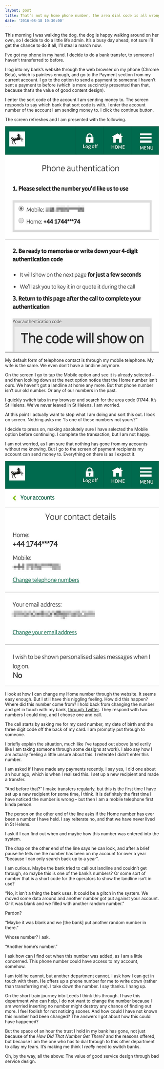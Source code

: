 ```yaml
---
layout: post
title: That’s not my home phone number, the area dial code is all wrong - Or, how I suddenly lost trust in my bank
date: '2016-08-18 10:30:00'
---
```


This morning I was walking the dog, the dog is happy walking around on her own, so I decide to do a little life admin. It’s a busy day ahead, not sure I’ll get the chance to do it all, I’ll steal a march now.

I’ve got my phone in my hand. I decide to do a bank transfer, to someone I haven’t transferred to before.

I log into my bank’s website through the web browser on my phone (Chrome Beta), which is painless enough, and go to the Payment section from my current account. I go to the option to send a payment to someone I haven’t sent a payment to before (which is more succinctly presented than that, because that’s the value of good content design).

I enter the sort code of the account I am sending money to. The screen responds to say which bank that sort code is with. I enter the account number of the account I am sending money to. I click the continue button.

The screen refreshes and I am presented with the following.

![Screen grab](/assets/bank_grab_1.jpg)

My default form of telephone contact is through my mobile telephone. My wife is the same. We even don’t have a landline anymore.

On the screen I go to tap the Mobile option and see it is already selected – and then looking down at the next option notice that the Home number isn’t ours. We haven’t got a landline at home any more. But that phone number isn’t our old number. Or any of our numbers in the past.

I quickly switch tabs in my browser and search for the area code 01744. It’s St Helens. We’ve never leaved in St Helens. I am worried.

At this point I actually want to stop what I am doing and sort this out. I look on screen. Nothing asks me “Is one of these numbers not yours?”

I decide to press on, making absolutely sure I have selected the Mobile option before continuing. I complete the transaction, but I am not happy.

I am not worried, as I am sure that nothing has gone from my accounts without me knowing. But I go to the screen of payment recipients my account can send money to. Everything on there is as I expect it.

![Screen grab](/assets/bank_grab_2.jpg)

I look at how I can change my Home number through the website. It seems easy enough. But I still have this niggling feeling. How did this happen? Where did this number come from? I hold back from changing the number and get in touch with my bank, [through Twitter](https://twitter.com/ermlikeyeah/status/766168045589004288). They respond with two numbers I could ring,  and I choose one and call.

The call starts by asking me for my card number, my date of birth and the three digit code off the back of my card. I am promptly put through to someone.

I briefly explain the situation, much like I’ve tapped out above (and eerily like I am taking someone through some designs at work). I also say how I am actually feeling a little unsure about this. I reiterate I didn’t enter this number.

I am asked if I have made any payments recently. I say yes, I did one about an hour ago, which is when I realised this. I set up a new recipient and made a transfer.

“And before that?” I make transfers regularly, but this is the first time I have set up a new recipient for some time, I think. It is definitely the first time I have noticed the number is wrong – but then I am a mobile telephone first kinda person.

The person on the other end of the line asks if the Home number has ever been a number I have held. I say reiterate no, and that we have never lived in St Helens.

I ask if I can find out when and maybe how this number was entered into the system.

The chap on the other end of the line says he can look, and after a brief pause he tells me the number has been on my account for over a year “because I can only search back up to a year”.

I am curious. Maybe the bank tried to call out landline and couldn’t get through, so maybe this is one of the bank’s numbers? Or some sort of number that is a short code for the operators to show the landline isn’t in use?

“No, it isn’t a thing the bank uses. It could be a glitch in the system. We moved some data around and another number got put against your account. Or it was blank and we filled with another random number.”

Pardon?

“Maybe it was blank and we [the bank] put another random number in there.”

Whose number? I ask.

“Another home’s number.”

I ask how can I find out when this number was added, as I am a little concerned. This phone number could have access to my account, somehow.

I am told he cannot, but another department cannot. I ask how I can get in touch with them. He offers up a phone number for me to write down (rather than transferring me). I take down the number. I say thanks. I hang up.

On the short train journey into Leeds I think this through. I have this department who can help, I do not want to change the number because I am worried inserting no number might destroy any chance of finding out more. I feel foolish for not noticing sooner. And how could I have not known this number had been changed? The answers I got about how this could have happened?

But the space of an hour the trust I hold in my bank has gone, not just because of the *How Did That Number Get There?* and the reasons offered, but because I am the one who has to dial through to this other department to allay my fears. It’s making me think I *really* need to switch banks.

Oh, by the way, all the above: The value of good service design through bad service design.
